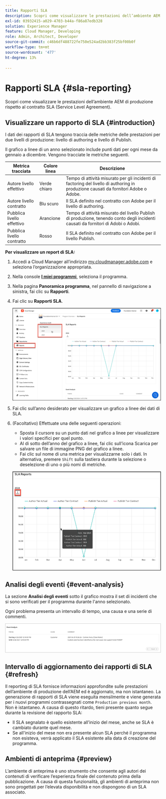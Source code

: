 ```yaml
---
title: Rapporti SLA
description: Scopri come visualizzare le prestazioni dell’ambiente AEM di produzione rispetto al contratto del livello di servizio.
exl-id: 03932415-a029-4703-b44a-f86a87edb328
solution: Experience Manager
feature: Cloud Manager, Developing
role: Admin, Architect, Developer
source-git-commit: c46b6df488722fe750e524ad2bb383f25bf00b0f
workflow-type: tm+mt
source-wordcount: '477'
ht-degree: 13%

---
```



# Rapporti SLA {#sla-reporting}

Scopri come visualizzare le prestazioni dell’ambiente AEM di produzione rispetto al contratto SLA (Service Level Agreement).

## Visualizzare un rapporto di SLA {#introduction}

I dati dei rapporti di SLA tengono traccia delle metriche delle prestazioni per due livelli di produzione: livello di authoring e livello di Publish.

Il grafico a linee di un anno selezionato include punti dati per ogni mese da gennaio a dicembre. Vengono tracciate le metriche seguenti.

| Metrica tracciata | Colore linea | Descrizione |
| --- | --- | --- |
| Autore livello effettivo | Verde chiaro | Tempo di attività misurato per gli incidenti di factoring del livello di authoring in produzione causati da fornitori Adobe o Adobe. |
| Autore livello contratto | Blu scuro | Il SLA definito nel contratto con Adobe per il livello di authoring. |
| Pubblica livello effettivo | Arancione | Tempo di attività misurato del livello Publish di produzione, tenendo conto degli incidenti causati da fornitori di Adobi o Adobi. |
| Pubblica livello contratto | Rosso | Il SLA definito nel contratto con Adobe per il livello Publish. |

**Per visualizzare un report di SLA:**

1. Accedi a Cloud Manager all’indirizzo [my.cloudmanager.adobe.com](https://my.cloudmanager.adobe.com/) e seleziona l’organizzazione appropriata.

1. Nella console **[I miei programmi](/help/implementing/cloud-manager/navigation.md#my-programs)**, seleziona il programma.

1. Nella pagina **Panoramica programma**, nel pannello di navigazione a sinistra, fai clic su **Rapporti**.

1. Fai clic su **Rapporti SLA**.

   ![Grafico a linee del report di SLA](/help/implementing/cloud-manager/assets/cm-sla-report.png)

1. Fai clic sull’anno desiderato per visualizzare un grafico a linee dei dati di SLA.

1. (Facoltativo) Effettuate una delle seguenti operazioni:

   * Sposta il cursore su un punto dati nel grafico a linee per visualizzare i valori specifici per quel punto.
   * Al di sotto dell’anno del grafico a linee, fai clic sull’icona Scarica per salvare un file di immagine PNG del grafico a linee.
   * Fai clic sul nome di una metrica per visualizzarne solo i dati. In alternativa, premere `Shift` sulla tastiera durante la selezione o deselezione di uno o più nomi di metriche.

   ![Visualizzazione dei dati dettagliati](/help/implementing/cloud-manager/assets/cm-sla-download.png)

## Analisi degli eventi {#event-analysis}

La sezione **Analisi degli eventi** sotto il grafico mostra il set di incidenti che si sono verificati per il programma durante l&#39;anno selezionato.

Ogni problema presenta un intervallo di tempo, una causa e una serie di commenti.

![Esempio di analisi degli eventi](assets/sla-reporting-c.png)

## Intervallo di aggiornamento dei rapporti di SLA {#refresh}

Il reporting di SLA fornisce informazioni approfondite sulle prestazioni dell’ambiente di produzione dell’AEM ed è aggiornato, ma non istantaneo. La generazione di rapporti di SLA viene eseguita mensilmente e viene generata per i nuovi programmi contrassegnati come `Production previous month`. Non è istantaneo. A causa di questo ritardo, tieni presente quanto segue durante la revisione del rapporto SLA:

* Il SLA segnalato è quello esistente all’inizio del mese, anche se SLA è cambiato durante quel mese.
* Se all&#39;inizio del mese non era presente alcun SLA perché il programma non esisteva, verrà applicato il SLA esistente alla data di creazione del programma.

## Ambienti di anteprima {#preview}

L’ambiente di anteprima è uno strumento che consente agli autori dei contenuti di verificare l’esperienza finale del contenuto prima della pubblicazione. A causa di questa funzionalità, gli ambienti di anteprima non sono progettati per l’elevata disponibilità e non dispongono di un SLA associato.
